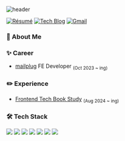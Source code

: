 ![header](https://capsule-render.vercel.app/api?type=waving&height=110&color=CCCCFF&text=Harin%20Park&textBg=false&fontSize=60&fontAlign=50&reversal=false&fontColor=2c3e50)

[![Résumé](https://img.shields.io/badge/Résumé-FF6900?style=flat-round&logo=Read-the-Docs&logoColor=white&link=https://star-bearberry-7a2.notion.site/698a104ad5fa4a8eae45d4297995abd0)](https://star-bearberry-7a2.notion.site/698a104ad5fa4a8eae45d4297995abd0)
[![Tech Blog](http://img.shields.io/badge/-Tech%20blog-black?style=flat-round&logo=github&link=https://khakha.tistory.com/)](https://khakha.tistory.com/)
[![Gmail](https://img.shields.io/badge/Gmail-d14836?style=flat-round&logo=Gmail&logoColor=white&link=mailto:dev.harin210@gmail.com)](mailto:dev.harin210@gmail.com)
<!--[![LinkedIn](https://img.shields.io/badge/LinkedIn-0A66C2?style=flat-round&logo=LinkedIn&logoColor=white&link=https://www.linkedin.com/in/%ED%95%98%EB%A6%B0-%EB%B0%95-3a8153228/)](https://www.linkedin.com/in/%ED%95%98%EB%A6%B0-%EB%B0%95-3a8153228/)-->

### 🎤 About Me

### ✨ Career
- [mailplug](https://www.mailplug.com/) FE Developer <sub>(Oct 2023 ~ ing)</sub>

### ✏️ Experience
- [Frontend Tech Book Study](https://github.com/FE-TechBook-Study) <sub>(Aug 2024 ~ ing)</sub>

### 🛠 Tech Stack
<img src="https://img.shields.io/badge/React-61DAFB?style=flat&logo=React&logoColor=white"/> <img src="https://img.shields.io/badge/Next.js-000000?style=flat&logo=Next.js&logoColor=white"/> <img src="https://img.shields.io/badge/Typescript-3178C6?style=flat&logo=Typescript&logoColor=white"/> <img src="https://img.shields.io/badge/Redux-764ABC?style=flat&logo=Redux&logoColor=white"/> <img src="https://img.shields.io/badge/React Query-FF4154?style=flat&logo=React Query&logoColor=white"/> <img src="https://img.shields.io/badge/styled-components-DB7093?style=flat&logo=styled-components&logoColor=white"/> <img src="https://img.shields.io/badge/Tailwind-css-06B6D4?style=flat&logo=Tailwind-css&logoColor=white"/>
